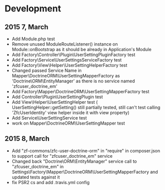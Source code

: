 # Development

2015 7, March
-------------
- Add Module.php test
- Remove unused ModuleRouteListener() instance on Module::onBootstrap as it should be already in Application's Module
- Add Factory\Controller\Plugin\UserSettingPluginFactory test
- Add Factory\Service\UserSettingsServiceFactory test
- Add Factory\View\Helper\UserSettingHelperFactory test
- Changed passed Service Name in Mapper\DoctrineORM\UserSettingMapperFactory as 'Doctrine\ORM\EntityManager' as there is no service named 'zfcuser_doctrine_em'
- Add Factory\Mapper\DoctrineORM\UserSettingMapperFactory test
- Add Controller\Plugin\UserSettingPlugin test
- Add View\Helper\UserSettingHelper test ( UserSettingHelper::getSetting() still partially tested, still can't test calling 'ZfcUserIdentity' view helper inside it with view property)
- Add Service\UserSettingService test
- work on Mapper\DoctrineORM\UserSettingMapper test

2015 8, March
-------------
- Add "zf-commons/zfc-user-doctrine-orm" in "require" in composer.json to support call for "zfcuser_doctrine_em" service
- Changed back "Doctrine\ORM\EntityManager" service call to "zfcuser_doctrine_em" in Settings\Factory\Mapper\DoctrineORM\UserSettingMapperFactory and updated tests against it
- fix PSR2 cs and add .travis.yml config
